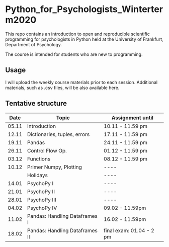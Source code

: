 # Python_for_Psychologists_Winterterm2020

This repo contains an introduction to open and reproducible scientific programming for psychologists in Python held at the University of Frankfurt, Department of Psychology.

The course is intended for students who are new to programming. 

## Usage

I will upload the weekly course materials prior to each session. Additional materials, such as .csv files, will be also available here. 


## Tentative structure 

| Date   | Topic                 |  Assignment until |
| -------| ----------------------|-------------------|
| 05.11  | Introduction          | 10.11 - 11.59 pm |
| 12.11  | Dictionaries, tuples, errors                  | 17.11 - 11.59 pm  |
| 19.11  | Pandas                  | 24.11 - 11.59 pm  |
| 26.11  | Control Flow Op.                 | 01.12 - 11.59 pm  |
| 03.12  | Functions                | 08.12 - 11.59 pm  |
| 10.12  | Primer Numpy, Plotting                | ----  |
|   | Holidays                 | ----  |
|  14.01 | PsychoPy I                  | ----  |
|  21.01 | PsychoPy II                 | ----  |
|  28.01 | PsychoPy III                  | ----  |
|  04.02 | PsychoPy IV                  |  09.02 - 11.59pm |
|  11.02 | Pandas: Handling Dataframes I                  |  16.02 - 11.59pm |
|  18.02 | Pandas: Handling Dataframes  II               |  final exam: 01.04 - 2 pm  |




